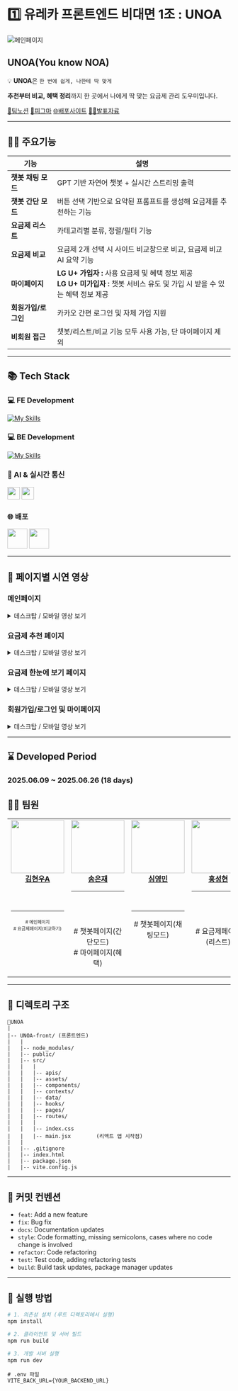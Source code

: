 # 1️⃣ 유레카 프론트엔드 비대면 1조 : UNOA

![메인페이지](https://github.com/user-attachments/assets/9668eacd-9ac0-4bbb-b73b-4047f207ebb1)

## UNOA(You know NOA)

💡 **UNOA**은 `한 번에 쉽게, 나한테 딱 맞게`

**추천부터 비교, 혜택 정리**까지 한 곳에서 나에게 딱 맞는 요금제 관리 도우미입니다.

[🔗팀노션](https://fern-cesium-085.notion.site/01-UNOA-You-know-NOA-203303b4c814802d9b9ad1fe21f34684?pvs=74)
[🎨피그마](https://www.figma.com/design/KBt5oYt5mAsCMx3QqdSzt0/%EC%A2%85%ED%95%A9%ED%94%84%EB%A1%9C%EC%A0%9D%ED%8A%B8_1%EC%A1%B0?t=YK1wDd3ggn1E3B6M-0)
[🌐배포사이트](https://unoa.vercel.app/)
[👨‍🏫발표자료](https://www.canva.com/design/DAGp_2T-YvA/76ixWLND28rb758k1Qf4FA/view?utm_content=DAGp_2T-YvA&utm_campaign=designshare&utm_medium=link2&utm_source=uniquelinks&utlId=h50193cef40)

---

## 🏃‍♂️ 주요기능

| **기능**               | **설명**                                                                                                                            |
| ---------------------- | ----------------------------------------------------------------------------------------------------------------------------------- |
| **챗봇 채팅 모드**     | GPT 기반 자연어 챗봇 + 실시간 스트리밍 출력                                                                                         |
| **챗봇 간단 모드**     | 버튼 선택 기반으로 요약된 프롬프트를 생성해 요금제를 추천하는 기능                                                                                   |
| **요금제 리스트**      | 카테고리별 분류, 정렬/필터 기능                                                                                                     |
| **요금제 비교**        | 요금제 2개 선택 시 사이드 비교창으로 비교, 요금제 비교 AI 요약 기능                                                                     |
| **마이페이지**         | **LG U+ 가입자 :** 사용 요금제 및 혜택 정보 제공 </br> **LG U+ 미가입자 :** 챗봇 서비스 유도 및 가입 시 받을 수 있는 혜택 정보 제공     |
| **회원가입/로그인**    | 카카오 간편 로그인 및 자체 가입 지원                                                                                                |
| **비회원 접근**        | 챗봇/리스트/비교 기능 모두 사용 가능, 단 마이페이지 제외                                                                            |

---

## 📚 Tech Stack

### 💻 FE Development

[![My Skills](https://skillicons.dev/icons?i=js,html,css,react,tailwindcss,vite)](https://skillicons.dev)

### 💻 BE Development

[![My Skills](https://skillicons.dev/icons?i=nodejs,express,mongodb&theme=light)](https://skillicons.dev)

### 🧠 AI & 실시간 통신

<img src="https://img.shields.io/badge/OpenAI-0055FF?logo=openai&logoColor=white" height="28"/>
<img src="https://img.shields.io/badge/socket.io-010101?logo=socket.io&logoColor=white" height="28"/>

### 🌐 배포

<img src="https://github.com/user-attachments/assets/10b47820-a08b-4add-bf94-927be1e1d275" width="45"/>
<img src="https://github.com/user-attachments/assets/bc9ff061-d612-48c3-8f9d-445e0e17f907" width="45"/>

---

## 🎥 페이지별 시연 영상

### 메인페이지
<details>
  <summary>데스크탑 / 모바일 영상 보기</summary>

  #### 💻 데스크탑
  https://github.com/user-attachments/assets/d481d99e-d5b7-499e-8a90-fe750c5b5c6a

  #### 📱 모바일
  https://github.com/user-attachments/assets/48de68b1-e785-45c7-8ad5-b8dc9fbacaaa

</details>

### 요금제 추천 페이지
<details>
  <summary>데스크탑 / 모바일 영상 보기</summary>

  #### 💻 데스크탑
  https://github.com/user-attachments/assets/21bec09d-e386-467e-ba36-774e74a80181

  #### 📱 모바일
  https://github.com/user-attachments/assets/8951f8b4-21a4-445d-a953-a1a44acb2d85

</details>

### 요금제 한눈에 보기 페이지
<details>
  <summary>데스크탑 / 모바일 영상 보기</summary>

  #### 💻 데스크탑
  https://github.com/user-attachments/assets/b061e6ce-2095-484b-b0d5-ab4389166fa7

  #### 📱 모바일
  https://github.com/user-attachments/assets/90443bbd-3f88-463e-8102-592641f755f6

</details>

### 회원가입/로그인 및 마이페이지
<details>
  <summary>데스크탑 / 모바일 영상 보기</summary>

  #### 💻 데스크탑
  https://github.com/user-attachments/assets/a41448d7-8a81-46a9-a532-f107da155167

  #### 📱 모바일
  https://github.com/user-attachments/assets/e1ee325e-bf0f-4af9-9b6b-725986aaa7e8

</details>

---

## ⌛ Developed Period

### 2025.06.09 ~ 2025.06.26 (18 days)

## 👩‍💻 팀원

<table>
  <tbody>
    <tr>
      <td align="center" valign="top">
        <a href="https://github.com/gusdn6288">
          <img src="https://avatars.githubusercontent.com/u/100756731?v=4" width="120px;" /><br />
          <b>김현우A</b>
        </a>
        <div style="height:45px"></div>
         <hr/>
        <p style="font-size:10px;"># 메인페이지<br /># 요금제페이지(비교하기)</p>
      </td>
      <td align="center" valign="top">
        <a href="https://github.com/song-eun">
          <img src="https://avatars.githubusercontent.com/u/80393294?v=4" width="120px;" /><br />
          <b>송은재</b>
        </a>
         <hr/>
        <div style="height:45px"></div>
        <p># 챗봇페이지(간단모드)<br /># 마이페이지(혜택)</p>
      </td>
      <td align="center" valign="top">
        <a href="https://github.com/zeromin41">
          <img src="https://avatars.githubusercontent.com/u/130297212?v=4" width="120px;" /><br />
          <b>심영민</b>
        </a>
        <div style="height:45px"></div>
         <hr/>
        <p># 챗봇페이지(채팅모드)</p>
      </td>
      <td align="center" valign="top">
        <a href="https://github.com/Lacheln1">
          <img src="https://avatars.githubusercontent.com/u/59949555?v=4" width="120px;" /><br />
          <b>홍성현</b>
        </a>
         <hr/>
        <div style="height:45px"></div>
        <p># 요금제페이지(리스트)</p>
      </td>
      <td align="center" valign="top">
        <a href="https://github.com/H-JuKyung">
          <img src="https://avatars.githubusercontent.com/u/148874281?v=4" width="120px;" /><br />
          <b>황주경</b>
        </a>
         <hr/>
        <div style="height:45px"></div>
        <p># 회원가입/로그인페이지<br /># 마이페이지(회원정보)</p>
      </td>
    </tr>
  </tbody>
</table>

---

## 📁 디렉토리 구조

```
📂UNOA
|
|-- UNOA-front/ (프론트엔드)
|   |
|   |-- node_modules/
|   |-- public/
|   |-- src/
|   |   |
|   |   |-- apis/
|   |   |-- assets/
|   |   |-- components/
|   |   |-- contexts/
|   |   |-- data/
|   |   |-- hooks/
|   |   |-- pages/
|   |   |-- routes/
|   |   |
|   |   |-- index.css
|   |   |-- main.jsx        (리액트 앱 시작점)
|   |
|   |-- .gitignore
|   |-- index.html
|   |-- package.json
|   |-- vite.config.js
```

---

## 🎯 커밋 컨벤션

- `feat`: Add a new feature
- `fix`: Bug fix
- `docs`: Documentation updates
- `style`: Code formatting, missing semicolons, cases where no code change is involved
- `refactor`: Code refactoring
- `test`: Test code, adding refactoring tests
- `build`: Build task updates, package manager updates

---

## 🔰 실행 방법

```bash
# 1. 의존성 설치 (루트 디렉토리에서 실행)
npm install

# 2. 클라이언트 및 서버 빌드
npm run build

# 3. 개발 서버 실행
npm run dev
```

```env
# .env 파일
VITE_BACK_URL={YOUR_BACKEND_URL}
```
